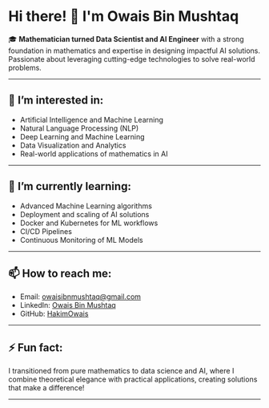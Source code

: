 # Hi there! 👋 I'm Owais Bin Mushtaq

🎓 **Mathematician turned Data Scientist and AI Engineer** with a strong foundation in mathematics and expertise in designing impactful AI solutions. Passionate about leveraging cutting-edge technologies to solve real-world problems.

---

## 👀 I’m interested in:
- Artificial Intelligence and Machine Learning
- Natural Language Processing (NLP)
- Deep Learning and Machine Learning
- Data Visualization and Analytics
- Real-world applications of mathematics in AI

---

## 🌱 I’m currently learning:
- Advanced Machine Learning algorithms
- Deployment and scaling of AI solutions
- Docker and Kubernetes for ML workflows
- CI/CD Pipelines
- Continuous Monitoring of ML Models

---

## 📫 How to reach me:
- Email: [owaisibnmushtaq@gmail.com](mailto:owaisibnmushtaq@gmail.com)
- LinkedIn: [Owais Bin Mushtaq](https://www.linkedin.com/in/owais-bin-mushtaq-066a04211)
- GitHub: [HakimOwais](https://github.com/HakimOwais)

---

## ⚡ Fun fact:
I transitioned from pure mathematics to data science and AI, where I combine theoretical elegance with practical applications, creating solutions that make a difference!

---

<!---
HakimOwais/HakimOwais is a ✨ special ✨ repository because its `README.md` (this file) appears on your GitHub profile.
You can click the Preview link to take a look at your changes.
--->
